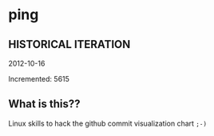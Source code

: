 # ping

## HISTORICAL ITERATION
2012-10-16

Incremented: 5615

## What is this?? 
Linux skills to hack the github commit visualization chart `;-)`
